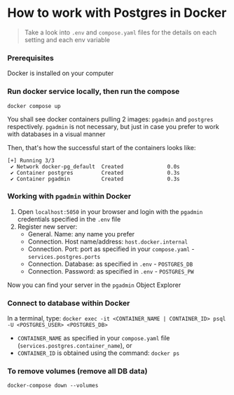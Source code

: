 # How to work with Postgres in Docker

> Take a look into `.env` and `compose.yaml` files for the details on each setting and each env variable

### Prerequisites

Docker is installed on your computer

### Run docker service locally, then run the compose

`docker compose up`

You shall see docker containers pulling 2 images: `pgadmin` and `postgres` respectively. `pgadmin` is not necessary, but just in case you prefer to work with databases in a visual manner

Then, that's how the successful start of the containers looks like:

```
[+] Running 3/3
 ✔ Network docker-pg_default  Created              0.0s
 ✔ Container postgres         Created              0.3s
 ✔ Container pgadmin          Created              0.3s
```

### Working with `pgadmin` within Docker

1. Open `localhost:5050` in your browser and login with the `pgadmin` credentials specified in the `.env` file
2. Register new server:
   - General. Name: any name you prefer
   - Connection. Host name/address: `host.docker.internal`
   - Connection. Port: port as specified in your `compose.yaml` - `services.postgres.ports`
   - Connection. Database: as specified in `.env` - `POSTGRES_DB`
   - Connection. Password: as specified in `.env` - `POSTGRES_PW`

Now you can find your server in the `pgadmin` Object Explorer

### Connect to database within Docker

In a terminal, type:
`docker exec -it <CONTAINER_NAME | CONTAINER_ID> psql -U <POSTGRES_USER> <POSTGRES_DB>`

- `CONTAINER_NAME` as specified in your `compose.yaml` file (`services.postgres.container_name`), or
- `CONTAINER_ID` is obtained using the command: `docker ps`

### To remove volumes (remove all DB data)

`docker-compose down --volumes`
